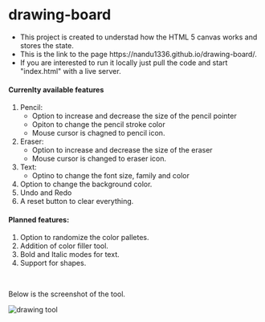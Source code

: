 # drawing-board
<ul>
  <li>This project is created to understad how the HTML 5 canvas works and stores the state. </li>
  <li>This is the link to the page https://nandu1336.github.io/drawing-board/. </li>
  <li>If you are interested to run it locally just pull the code and start "index.html" with a live server.</li>
 </ul>
 
 <h4>Currenlty available features </h4>
 <ol>
  <li>
    Pencil:
    <ul>
      <li> Option to increase and decrease the size of the pencil pointer</li>
      <li> Opiton to change the pencil stroke color</li>
      <li> Mouse cursor is chagned to pencil icon.</li>
    </ul>
  </li>
  
  
  <li>
    Eraser:
    <ul>
      <li> Option to increase and decrease the size of the eraser</li>
      <li> Mouse cursor is changed to eraser icon.</li>
    </ul>
  </li>
   
  
  <li>
    Text:
    <ul>
      <li> Optino to change the font size, family and color</li>
      </ul>
  </li>
  
  <li> Option to change the background color.</li>
  <li> Undo and Redo </li>
  <li> A reset button to clear everything.</li>
 </ol>

<h4> Planned features:</h4>

<ol>
  <li> Option to randomize the color palletes.</li>
  <li> Addition of color filler tool.</li>
  <li> Bold and Italic modes for text.</li>
  <li> Support for shapes.</li>
</ol>
<br>

<p>Below is the screenshot of the tool. </p>

![drawing tool](https://user-images.githubusercontent.com/29759906/147117893-5ae05517-82f1-4490-8209-079f2f9fed4f.JPG)

